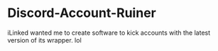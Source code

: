 # Discord-Account-Ruiner
iLinked wanted me to create software to kick accounts with the latest version of its wrapper. lol
